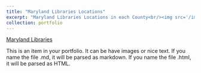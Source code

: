 ```yaml
---
title: "Maryland Libraries Locations"
excerpt: "Maryland Libraries Locations in each County<br/><img src='/images/Maryland Libraries.png'>"
collection: portfolio
---
```


[Maryland Libraries](https://lidya27459.github.io/portfolio/qgis2web/qgis2web_2023_05_09-21_11_06_364412/#7/38.640/-76.620)

This is an item in your portfolio. It can be have images or nice text. If you name the file .md, it will be parsed as markdown. If you name the file .html, it will be parsed as HTML. 
